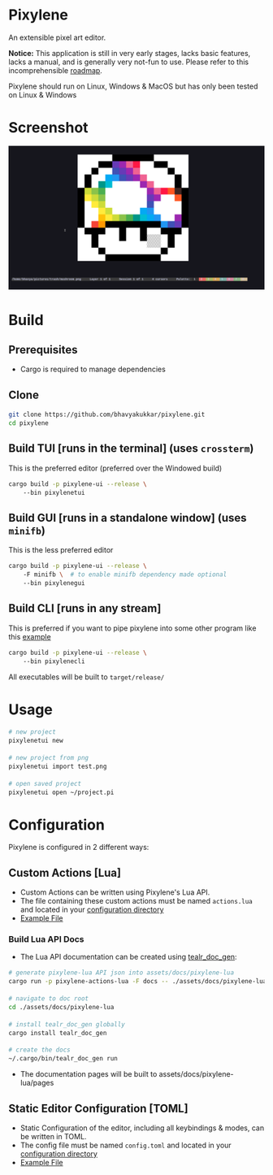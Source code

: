 # Pixylene
An extensible pixel art editor.

**Notice:** This application is still in very early stages, lacks basic features, lacks a manual, and is generally very not-fun to use.
Please refer to this incomprehensible [roadmap](./notes.org).

Pixylene should run on Linux, Windows & MacOS but has only been tested on Linux & Windows


# Screenshot
![screenshot](./assets/screenshots/Screenshot.from.2024-04-12.at.23_19_44.244886611.png)


# Build
## Prerequisites
- Cargo is required to manage dependencies

## Clone
``` sh
git clone https://github.com/bhavyakukkar/pixylene.git
cd pixylene
```

## Build TUI [runs in the terminal] (uses `crossterm`)
This is the preferred editor (preferred over the Windowed build)

```sh
cargo build -p pixylene-ui --release \ 
    --bin pixylenetui
```

## Build GUI [runs in a standalone window] (uses `minifb`)
This is the less preferred editor

```sh
cargo build -p pixylene-ui --release \ 
    -F minifb \  # to enable minifb dependency made optional
    --bin pixylenegui
```

## Build CLI [runs in any stream]
This is preferred if you want to pipe pixylene into some other program like this [example](./examples/cli.py)

```sh
cargo build -p pixylene-ui --release \ 
    --bin pixylenecli
```

All executables will be built to `target/release/`


# Usage
```sh
# new project
pixylenetui new

# new project from png
pixylenetui import test.png

# open saved project
pixylenetui open ~/project.pi
```


# Configuration
Pixylene is configured in 2 different ways:


## Custom Actions [Lua]
- Custom Actions can be written using Pixylene's Lua API.
- The file containing these custom actions must be named `actions.lua` and located in your [configuration directory](https://docs.rs/dirs/latest/dirs/fn.config_dir.html)
- [Example File](./examples/actions.lua)

### Build Lua API Docs
- The Lua API documentation can be created using [tealr_doc_gen](https://github.com/lenscas/tealr_doc_gen):
```sh
# generate pixylene-lua API json into assets/docs/pixylene-lua
cargo run -p pixylene-actions-lua -F docs -- ./assets/docs/pixylene-lua/pixylene-lua.json

# navigate to doc root
cd ./assets/docs/pixylene-lua

# install tealr_doc_gen globally
cargo install tealr_doc_gen

# create the docs
~/.cargo/bin/tealr_doc_gen run
```
- The documentation pages will be built to assets/docs/pixylene-lua/pages


## Static Editor Configuration [TOML]
- Static Configuration of the editor, including all keybindings & modes, can be written in TOML.
- The config file must be named `config.toml` and located in your [configuration directory](https://docs.rs/dirs/latest/dirs/fn.config_dir.html)
- [Example File](./examples/config.toml)
